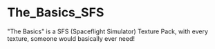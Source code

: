 # The_Basics_SFS
"The Basics" is a SFS (Spaceflight Simulator) Texture Pack, with every texture, someone would basically ever need!
